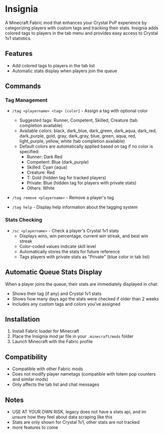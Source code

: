 # Insignia

A Minecraft Fabric mod that enhances your Crystal PvP experience by categorizing players with custom tags and tracking their stats. Insignia adds colored tags to players in the tab menu and provides easy access to Crystal 1v1 statistics.

## Features

- Add colored tags to players in the tab list
- Automatic stats display when players join the queue

## Commands

### Tag Management

- `/tag <playername> <tag> [color]` - Assign a tag with optional color
  - Suggested tags: Runner, Competent, Skilled, Creature (tab completion available)
  - Available colors: black, dark_blue, dark_green, dark_aqua, dark_red, dark_purple, gold, gray, dark_gray, blue, green, aqua, red, light_purple, yellow, white (tab completion available)
  - Default colors are automatically applied based on tag if no color is specified:
    - Runner: Dark Red
    - Competent: Blue (dark_purple)
    - Skilled: Cyan (aqua)
    - Creature: Red
    - T: Gold (hidden tag for tracked players)
    - Private: Blue (hidden tag for players with private stats)
    - Others: White

- `/tag remove <playername>` - Remove a player's tag
- `/tag help` - Display help information about the tagging system

### Stats Checking

- `/sc <playername>` - Check a player's Crystal 1v1 stats
  - Displays wins, win percentage, current win streak, and best win streak
  - Color-coded values indicate skill level
  - Automatically stores the stats for future reference
  - Tags players with private stats as "Private" (blue color in tab list)

## Automatic Queue Stats Display

When a player joins the queue, their stats are immediately displayed in chat:
- Shows their tag (if any) and Crystal 1v1 stats
- Shows how many days ago the stats were checked if older than 2 weeks
- Includes any custom tags and colors you've assigned


## Installation

1. Install Fabric loader for Minecraft
2. Place the Insignia mod jar file in your `.minecraft/mods` folder
3. Launch Minecraft with the Fabric profile

## Compatibility

- Compatible with other Fabric mods
- Does not modify player nametags (compatible with totem pop counters and similar mods)
- Only affects the tab list and chat messages

## Notes
- USE AT YOUR OWN RISK, legacy does not have a stats api, and im unsure how they feel about data scraping like this
- Stats are only shown for Crystal 1v1, other stats are not tracked
- more features to come
